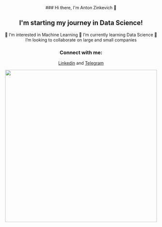 <div align="center">
### Hi there, I'm Anton Zinkevich 👋

## I'm starting my journey in Data Science!
 👀 I’m interested in Machine Learning
🌱 I’m currently learning Data Science
 💞️ I’m looking to collaborate on large and small companies

### Connect with me:
[Linkedin](https://www.linkedin.com/in/anton-zinkevich-8a47ba28a/) and [Telegram](https://t.me/znkvch_a)
<div>
  <img src="https://media.giphy.com/media/3yRHVLXGeodopGpq7l/giphy.gif" width="500"/>
</div>
